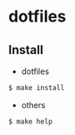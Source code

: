 dotfiles
========

## Install

* dotfiles

```bash
$ make install
```

* others

```
$ make help
```
